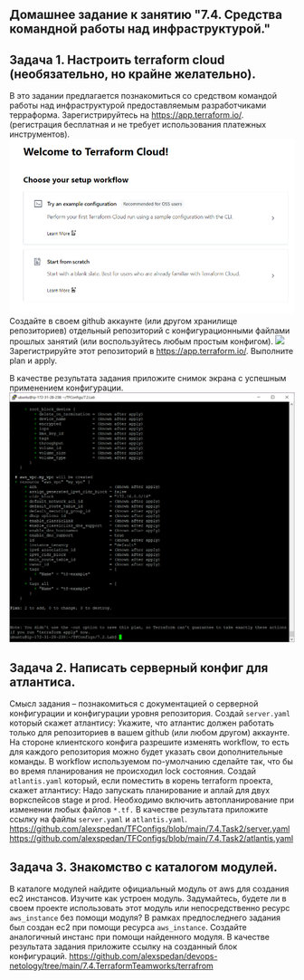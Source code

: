 ## Домашнее задание к занятию "7.4. Средства командной работы над инфраструктурой."
## Задача 1. Настроить terraform cloud (необязательно, но крайне желательно).
В это задании предлагается познакомиться со средством командой работы над инфраструктурой предоставляемым разработчиками терраформа.
Зарегистрируйтесь на https://app.terraform.io/. (регистрация бесплатная и не требует использования платежных инструментов).
![](https://github.com/alexspedan/devops-netology/blob/main/7.4.TerraformTeamworks/img/1.1.png)
Создайте в своем github аккаунте (или другом хранилище репозиториев) отдельный репозиторий с конфигурационными файлами прошлых занятий (или воспользуйтесь любым простым конфигом).
![](https://github.com/alexspedan/devops-netology/blob/main/7.4.TerraformTeamworks/img/1.2.png)
Зарегистрируйте этот репозиторий в https://app.terraform.io/.
Выполните plan и apply.

 
В качестве результата задания приложите снимок экрана с успешным применением конфигурации.
![](https://github.com/alexspedan/devops-netology/blob/main/7.4.TerraformTeamworks/img/1.3.png)

## Задача 2. Написать серверный конфиг для атлантиса.
Смысл задания – познакомиться с документацией о серверной конфигурации и конфигурации уровня репозитория.
Создай ```server.yaml``` который скажет атлантису:
Укажите, что атлантис должен работать только для репозиториев в вашем github (или любом другом) аккаунте.
На стороне клиентского конфига разрешите изменять workflow, то есть для каждого репозитория можно будет указать свои дополнительные команды.
В workflow используемом по-умолчанию сделайте так, что бы во время планирования не происходил lock состояния.
Создай ```atlantis.yaml``` который, если поместить в корень terraform проекта, скажет атлантису:
Надо запускать планирование и аплай для двух воркспейсов stage и prod.
Необходимо включить автопланирование при изменении любых файлов ```*.tf.```
В качестве результата приложите ссылку на файлы ```server.yaml``` и ```atlantis.yaml```.
https://github.com/alexspedan/TFConfigs/blob/main/7.4.Task2/server.yaml
https://github.com/alexspedan/TFConfigs/blob/main/7.4.Task2/atlantis.yaml

## Задача 3. Знакомство с каталогом модулей.
В каталоге модулей найдите официальный модуль от aws для создания ec2 инстансов.
Изучите как устроен модуль. Задумайтесь, будете ли в своем проекте использовать этот модуль или непосредственно ресурс ```aws_instance``` без помощи модуля?
В рамках предпоследнего задания был создан ec2 при помощи ресурса ```aws_instance```. Создайте аналогичный инстанс при помощи найденного модуля.
В качестве результата задания приложите ссылку на созданный блок конфигураций.
https://github.com/alexspedan/devops-netology/tree/main/7.4.TerraformTeamworks/terrafrom